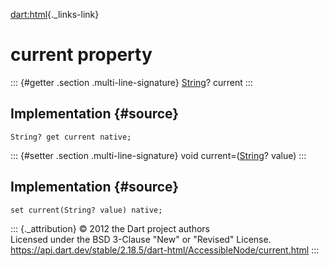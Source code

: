 [dart:html](../../dart-html/dart-html-library){._links-link}

current property
================

::: {#getter .section .multi-line-signature}
[String](../../dart-core/string-class)? current
:::

Implementation {#source}
--------------

``` {.language-dart data-language="dart"}
String? get current native;
```

::: {#setter .section .multi-line-signature}
void current=([String](../../dart-core/string-class)? value)
:::

Implementation {#source}
--------------

``` {.language-dart data-language="dart"}
set current(String? value) native;
```

::: {._attribution}
© 2012 the Dart project authors\
Licensed under the BSD 3-Clause \"New\" or \"Revised\" License.\
<https://api.dart.dev/stable/2.18.5/dart-html/AccessibleNode/current.html>
:::
